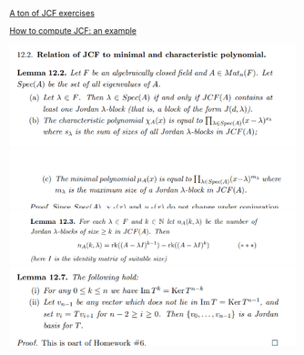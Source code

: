 [A ton of JCF exercises](http://www.math.lsa.umich.edu/~jchw/2016Math122Material/Homework8-Math122-Sp2016.pdf)

[How to compute JCF: an example](https://empslocal.ex.ac.uk/people/staff/rjchapma/courses/jcf.pdf)

![](../../attachments/Pasted%20image%2020210530003544.png)
![](../../attachments/Pasted%20image%2020210530003556.png)
![](../../attachments/Pasted%20image%2020210530003633.png)
![](../../attachments/Pasted%20image%2020210530003837.png)